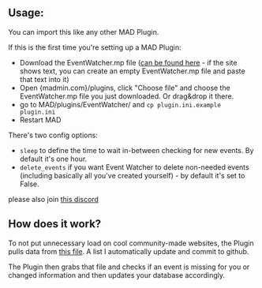 ## Usage:
You can import this like any other MAD Plugin.

If this is the first time you're setting up a MAD Plugin:
- Download the EventWatcher.mp file ([can be found here](https://raw.githubusercontent.com/ccev/mp-eventwatcher/master/EventWatcher.mp) - if the site shows text, you can create an empty EventWatcher.mp file and paste that text into it)
- Open {madmin.com}/plugins, click "Choose file" and choose the EventWatcher.mp file you just downloaded. Or drag&drop it there.
- go to MAD/plugins/EventWatcher/ and `cp plugin.ini.example plugin.ini`
- Restart MAD

There's two config options:
- `sleep` to define the time to wait in-between checking for new events. By default it's one hour.
- `delete_events` if you want Event Watcher to delete non-needed events (including basically all you've created yourself) - by default it's set to False.

please also join [this discord](https://discord.gg/cMZs5tk)

## How does it work?
To not put unnecessary load on cool community-made websites, the Plugin pulls data from [this file](https://raw.githubusercontent.com/ccev/pogoinfo/info/events/mad.json). A list I automatically update and commit to github.

The Plugin then grabs that file and checks if an event is missing for you or changed information and then updates your database accordingly.
